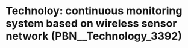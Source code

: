 # Technoloy: __continuous monitoring system based on wireless sensor network__ (PBN__Technology_3392)

